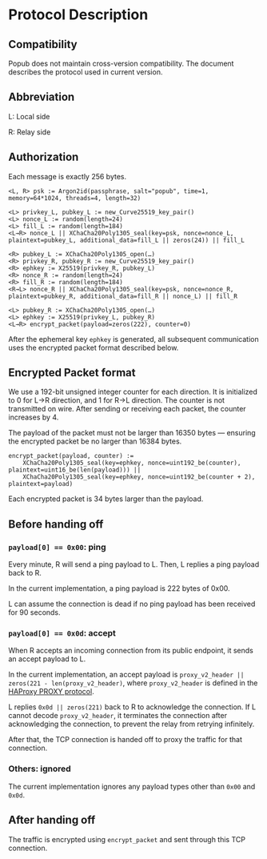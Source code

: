 # Protocol Description

## Compatibility

Popub does not maintain cross-version compatibility. The document describes the protocol used in current version.

## Abbreviation

L: Local side

R: Relay side

## Authorization

Each message is exactly 256 bytes.

```
<L, R> psk := Argon2id(passphrase, salt="popub", time=1, memory=64*1024, threads=4, length=32)

<L> privkey_L, pubkey_L := new_Curve25519_key_pair()
<L> nonce_L := random(length=24)
<L> fill_L := random(length=184)
<L→R> nonce_L || XChaCha20Poly1305_seal(key=psk, nonce=nonce_L, plaintext=pubkey_L, additional_data=fill_L || zeros(24)) || fill_L

<R> pubkey_L := XChaCha20Poly1305_open(…)
<R> privkey_R, pubkey_R := new_Curve25519_key_pair()
<R> ephkey := X25519(privkey_R, pubkey_L)
<R> nonce_R := random(length=24)
<R> fill_R := random(length=184)
<R→L> nonce_R || XChaCha20Poly1305_seal(key=psk, nonce=nonce_R, plaintext=pubkey_R, additional_data=fill_R || nonce_L) || fill_R

<L> pubkey_R := XChaCha20Poly1305_open(…)
<L> ephkey := X25519(privkey_L, pubkey_R)
<L→R> encrypt_packet(payload=zeros(222), counter=0)
```

After the ephemeral key `ephkey` is generated, all subsequent communication uses the encrypted packet format described below.

## Encrypted Packet format

We use a 192-bit unsigned integer counter for each direction. It is initialized to 0 for L→R direction, and 1 for R→L direction. The counter is not transmitted on wire. After sending or receiving each packet, the counter increases by 4.

The payload of the packet must not be larger than 16350 bytes — ensuring the encrypted packet be no larger than 16384 bytes.

```
encrypt_packet(payload, counter) :=
    XChaCha20Poly1305_seal(key=ephkey, nonce=uint192_be(counter), plaintext=uint16_be(len(payload))) ||
    XChaCha20Poly1305_seal(key=ephkey, nonce=uint192_be(counter + 2), plaintext=payload)
```

Each encrypted packet is 34 bytes larger than the payload.

## Before handing off

### `payload[0] == 0x00`: ping

Every minute, R will send a ping payload to L. Then, L replies a ping payload back to R.

In the current implementation, a ping payload is 222 bytes of 0x00.

L can assume the connection is dead if no ping payload has been received for 90 seconds.

### `payload[0] == 0x0d`: accept

When R accepts an incoming connection from its public endpoint, it sends an accept payload to L.

In the current implementation, an accept payload is `proxy_v2_header || zeros(221 - len(proxy_v2_header)`, where `proxy_v2_header` is defined in the [HAProxy PROXY protocol](https://www.haproxy.org/download/3.0/doc/proxy-protocol.txt).

L replies `0x0d || zeros(221)` back to R to acknowledge the connection. If L cannot decode `proxy_v2_header`, it terminates the connection after acknowledging the connection, to prevent the relay from retrying infinitely.

After that, the TCP connection is handed off to proxy the traffic for that connection.

### Others: ignored

The current implementation ignores any payload types other than `0x00` and `0x0d`.

## After handing off

The traffic is encrypted using `encrypt_packet` and sent through this TCP connection.
